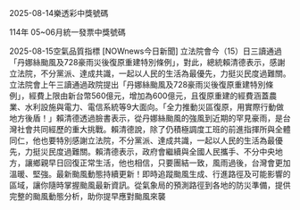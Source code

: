 
2025-08-14樂透彩中獎號碼

                                
114年 05~06月統一發票中獎號碼
                             
2025-08-15空氣品質指標
                              [NOWnews今日新聞] 立法院會今（15）日三讀通過「丹娜絲颱風及728豪雨災後復原重建特別條例」，對此，總統賴清德表示，感謝立法院，不分黨派、達成共識，一起以人民的生活為最優先，力挺災民度過難關。立法院會上午三讀通過政院提出「丹娜絲颱風及728豪雨災後復原重建特別條例」，經費上限由新台幣560億元，增加為600億元，且復原重建的經費涵蓋農業、水利設施與電力、電信系統等9大面向。「全力推動災區復原，用實際行動做地方後盾！」賴清德透過臉書表示，從丹娜絲颱風的強風到近期的罕見豪雨，是台灣社會共同經歷的重大挑戰。賴清德說，除了仍積極調度工班的前進指揮所與全體同仁，他也要特別感謝立法院，不分黨派、達成共識，一起以人民的生活為最優先，力挺災民度過難關。賴清德表示，政府會繼續與全國人民攜手、不分中央地方，讓鄉親早日回復正常生活，他也相信，只要團結一致，風雨過後，台灣會更加溫暖、堅強。最新颱風動態持續更新！即時追蹤颱風生成、行進路徑及可能影響的區域，讓你隨時掌握颱風最新資訊。從氣象局的預測路徑到各地的防災準備，提供完整的颱風動態分析，助你提早應對颱風來襲